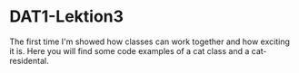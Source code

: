 # DAT1-Lektion3
The first time I'm showed how classes can work together and how exciting it is.
Here you will find some code examples of a cat class and a cat-residental.
